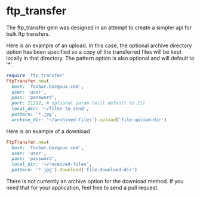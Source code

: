 ftp_transfer
============

The ftp_transfer gem was designed in an attempt to create a simpler api for bulk ftp transfers.

Here is an example of an upload. In this case, the optional archive directory option has been specified so a copy of the transferred files will be kept locally in that directory. The pattern option is also optional and will default to '*'.
```ruby
require 'ftp_transfer'
FtpTransfer.new(
  host: 'foobar.bazquux.com',
  user: 'user',
  pass: 'password',
  port: 21212, # optional param (will default to 21)
  local_dir: '~/files-to-send',
  pattern: '*.jpg',
  archive_dir: '~/archived-files').upload('file-upload-dir')
```

Here is an example of a download
```ruby
FtpTransfer.new(
  host: 'foobar.bazquux.com',
  user: 'user',
  pass: 'password',
  local_dir: '~/received-files',
  pattern: '*.jpg').download('file-download-dir')
```
There is not currently an archive option for the download method. If you need that for your application, feel free to send a pull request.

